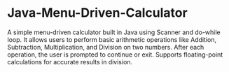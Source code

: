 # Java-Menu-Driven-Calculator
A simple menu-driven calculator built in Java using Scanner and do-while loop. It allows users to perform basic arithmetic operations like Addition, Subtraction, Multiplication, and Division on two numbers. After each operation, the user is prompted to continue or exit. Supports floating-point calculations for accurate results in division.
